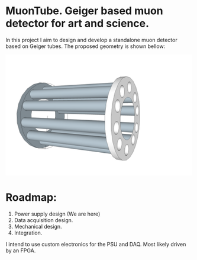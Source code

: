 # MuonTube. Geiger based muon detector for art and science. 
In this project I aim to design and develop a standalone muon detector based on Geiger tubes. The proposed geometry is shown bellow:

![Geiger](https://raw.githubusercontent.com/sergey-negrashov/muon-tube/master/resource/giger.png "Detector Geometry")

# Roadmap:
1. Power supply design (We are here)
2. Data acquisition design.
3. Mechanical design.
4. Integration.

I intend to use custom electronics for the PSU and DAQ. Most likely driven by an FPGA. 
